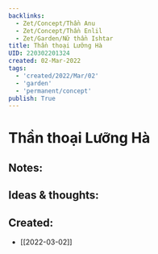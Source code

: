 ```yaml
---
backlinks:
  - Zet/Concept/Thần Anu
  - Zet/Concept/Thần Enlil
  - Zet/Garden/Nữ thần Ishtar
title: Thần thoại Lưỡng Hà
UID: 220302201324
created: 02-Mar-2022
tags:
  - 'created/2022/Mar/02'
  - 'garden'
  - 'permanent/concept'
publish: True
---
```

# Thần thoại Lưỡng Hà

## Notes:


## Ideas & thoughts:



## Created:
- [[2022-03-02]]
